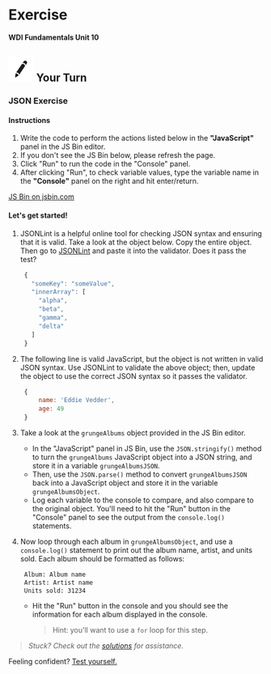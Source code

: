 # Exercise

**WDI Fundamentals Unit 10**

## ![Your Turn](../../.gitbook/assets/exercise.png) Your Turn

### JSON Exercise

#### Instructions

1. Write the code to perform the actions listed below in the **"JavaScript"** panel in the JS Bin editor. 
2. If you don't see the JS Bin below, please refresh the page.
3. Click "Run" to run the code in the "Console" panel.
4. After clicking "Run", to check variable values, type the variable name in the **"Console"** panel on the right and hit enter/return.

[JS Bin on jsbin.com](http://jsbin.com/ruqelev/embed?js,console)

#### Let's get started!

1. JSONLint is a helpful online tool for checking JSON syntax and ensuring that it is valid. Take a look at the object below. Copy the entire object. Then go to [JSONLint](http://jsonlint.com/) and paste it into the validator. Does it pass the test?

   ```javascript
    {
      "someKey": "someValue",
      "innerArray": [
        "alpha",
        "beta",
        "gamma",
        "delta"
      ]
    }
   ```

2. The following line is valid JavaScript, but the object is not written in valid JSON syntax. Use JSONLint to validate the above object; then, update the object to use the correct JSON syntax so it passes the validator.

   ```javascript
    {
        name: 'Eddie Vedder', 
        age: 49
    }
   ```

3. Take a look at the `grungeAlbums` object provided in the JS Bin editor.
   * In the "JavaScript" panel in JS Bin, use the `JSON.stringify()` method to turn the `grungeAlbums` JavaScript object into a JSON string, and store it in a variable `grungeAlbumsJSON`. 
   * Then, use the `JSON.parse()` method to convert `grungeAlbumsJSON` back into a JavaScript object and store it in the variable `grungeAlbumsObject`. 
   * Log each variable to the console to compare, and also compare to the original object. You'll need to hit the "Run" button in the "Console" panel to see the output from the `console.log()` statements.
4. Now loop through each album in `grungeAlbumsObject`, and use a `console.log()` statement to print out the album name, artist, and units sold. Each album should be formatted as follows:

   ```text
    Album: Album name
    Artist: Artist name
    Units sold: 31234
   ```

   * Hit the "Run" button in the console and you should see the information for each album displayed in the console.

     > Hint: you'll want to use a `for` loop for this step.

> _Stuck? Check out the_ [_solutions_](../../exercise-solutions.md#json) _for assistance._

Feeling confident? [Test yourself.](../objects-quiz.md)

